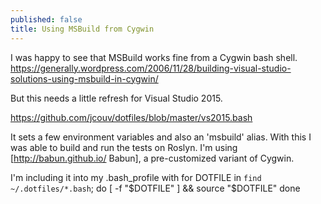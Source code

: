 ```yaml
---
published: false
title: Using MSBuild from Cygwin
---
```

I was happy to see that MSBuild works fine from a Cygwin bash shell.
https://generally.wordpress.com/2006/11/28/building-visual-studio-solutions-using-msbuild-in-cygwin/

But this needs a little refresh for Visual Studio 2015. 

https://github.com/jcouv/dotfiles/blob/master/vs2015.bash

It sets a few environment variables and also an 'msbuild' alias. With this I was able to build and run the tests on Roslyn. I'm using [http://babun.github.io/ Babun], a pre-customized variant of Cygwin.

I'm including it into my .bash_profile with
for DOTFILE in `find ~/.dotfiles/*.bash`; do
  [ -f "$DOTFILE" ] && source "$DOTFILE"
done
